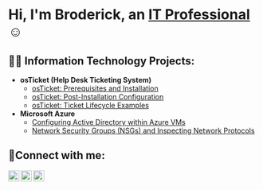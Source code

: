 <h1>Hi, I'm Broderick, an <a href="https://linkedin.com/in/Josh">IT Professional</a>☺</h1>

<h2>👨‍💻 Information Technology Projects:</h2>

- <b>osTicket (Help Desk Ticketing System)</b>
  - [osTicket: Prerequisites and Installation](https://github.com/BroderickSession/osticket-prereqs)
  - [osTicket: Post-Installation Configuration](https://github.com/BroderickSession/osticket-prereqs)
  - [osTicket: Ticket Lifecycle Examples](https://github.com/BroderickSession/osticket-prereqs)
- <b>Microsoft Azure</b>
  - [Configuring Active Directory within Azure VMs](https://github.com/BroderickSession/ActiveDirectory)
  - [Network Security Groups (NSGs) and Inspecting Network Protocols](https://github.com/BroderickSession/NetworkSecurityGroups/blob/main/README.md)

<h2>🤳Connect with me:</h2>

[<img align="left" alt="Josh | Twitter" width="22px" src="https://cdn.jsdelivr.net/npm/simple-icons@v3/icons/twitter.svg" />][twitter]
[<img align="left" alt="Josh | LinkedIn" width="22px" src="https://cdn.jsdelivr.net/npm/simple-icons@v3/icons/linkedin.svg" />][linkedin]
[<img align="left" alt="Josh | Instagram" width="22px" src="https://cdn.jsdelivr.net/npm/simple-icons@v3/icons/instagram.svg" />][instagram]

[twitter]: https://twitter.com/Josh
[instagram]: https://www.instagram.com/Josh
[linkedin]: https://linkedin.com/in/Josh
